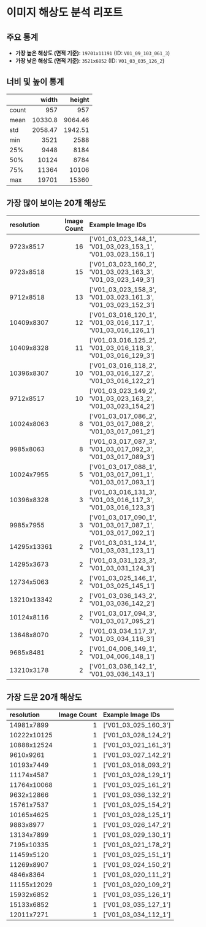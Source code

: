 # 이미지 해상도 분석 리포트

## 주요 통계
- **가장 높은 해상도 (면적 기준)**: `19701x11191` (ID: `V01_09_103_061_3`)
- **가장 낮은 해상도 (면적 기준)**: `3521x6852` (ID: `V01_03_035_126_2`)

## 너비 및 높이 통계
|       |    width |   height |
|:------|---------:|---------:|
| count |   957    |   957    |
| mean  | 10330.8  |  9064.46 |
| std   |  2058.47 |  1942.51 |
| min   |  3521    |  2588    |
| 25%   |  9448    |  8184    |
| 50%   | 10124    |  8784    |
| 75%   | 11364    | 10106    |
| max   | 19701    | 15360    |

## 가장 많이 보이는 20개 해상도
| resolution   |   Image Count | Example Image IDs                                            |
|:-------------|--------------:|:-------------------------------------------------------------|
| 9723x8517    |            16 | ['V01_03_023_148_1', 'V01_03_023_153_1', 'V01_03_023_156_1'] |
| 9723x8518    |            15 | ['V01_03_023_160_2', 'V01_03_023_163_3', 'V01_03_023_149_3'] |
| 9712x8518    |            13 | ['V01_03_023_158_3', 'V01_03_023_161_3', 'V01_03_023_152_3'] |
| 10409x8307   |            12 | ['V01_03_016_120_1', 'V01_03_016_117_1', 'V01_03_016_126_1'] |
| 10409x8328   |            11 | ['V01_03_016_125_2', 'V01_03_016_118_3', 'V01_03_016_129_3'] |
| 10396x8307   |            10 | ['V01_03_016_118_2', 'V01_03_016_127_2', 'V01_03_016_122_2'] |
| 9712x8517    |            10 | ['V01_03_023_149_2', 'V01_03_023_163_2', 'V01_03_023_154_2'] |
| 10024x8063   |             8 | ['V01_03_017_086_2', 'V01_03_017_088_2', 'V01_03_017_091_2'] |
| 9985x8063    |             8 | ['V01_03_017_087_3', 'V01_03_017_092_3', 'V01_03_017_089_3'] |
| 10024x7955   |             5 | ['V01_03_017_088_1', 'V01_03_017_091_1', 'V01_03_017_093_1'] |
| 10396x8328   |             3 | ['V01_03_016_131_3', 'V01_03_016_117_3', 'V01_03_016_123_3'] |
| 9985x7955    |             3 | ['V01_03_017_090_1', 'V01_03_017_087_1', 'V01_03_017_092_1'] |
| 14295x13361  |             2 | ['V01_03_031_124_1', 'V01_03_031_123_1']                     |
| 14295x3673   |             2 | ['V01_03_031_123_3', 'V01_03_031_124_3']                     |
| 12734x5063   |             2 | ['V01_03_025_146_1', 'V01_03_025_145_1']                     |
| 13210x13342  |             2 | ['V01_03_036_143_2', 'V01_03_036_142_2']                     |
| 10124x8116   |             2 | ['V01_03_017_094_3', 'V01_03_017_095_2']                     |
| 13648x8070   |             2 | ['V01_03_034_117_3', 'V01_03_034_116_3']                     |
| 9685x8481    |             2 | ['V01_04_006_149_1', 'V01_04_006_148_1']                     |
| 13210x3178   |             2 | ['V01_03_036_142_1', 'V01_03_036_143_1']                     |

## 가장 드문 20개 해상도
| resolution   |   Image Count | Example Image IDs    |
|:-------------|--------------:|:---------------------|
| 14981x7899   |             1 | ['V01_03_025_160_3'] |
| 10222x10125  |             1 | ['V01_03_028_124_2'] |
| 10888x12524  |             1 | ['V01_03_021_161_3'] |
| 9610x9261    |             1 | ['V01_03_027_142_2'] |
| 10193x7449   |             1 | ['V01_03_018_093_2'] |
| 11174x4587   |             1 | ['V01_03_028_129_1'] |
| 11764x10068  |             1 | ['V01_03_025_161_2'] |
| 9632x12866   |             1 | ['V01_03_036_132_2'] |
| 15761x7537   |             1 | ['V01_03_025_154_2'] |
| 10165x4625   |             1 | ['V01_03_028_125_1'] |
| 9883x8977    |             1 | ['V01_03_026_147_2'] |
| 13134x7899   |             1 | ['V01_03_029_130_1'] |
| 7195x10335   |             1 | ['V01_03_021_178_2'] |
| 11459x5120   |             1 | ['V01_03_025_151_1'] |
| 11269x8907   |             1 | ['V01_03_024_150_2'] |
| 4846x8364    |             1 | ['V01_03_020_111_2'] |
| 11155x12029  |             1 | ['V01_03_020_109_2'] |
| 15932x6852   |             1 | ['V01_03_035_126_1'] |
| 15133x6852   |             1 | ['V01_03_035_127_1'] |
| 12011x7271   |             1 | ['V01_03_034_112_1'] |

